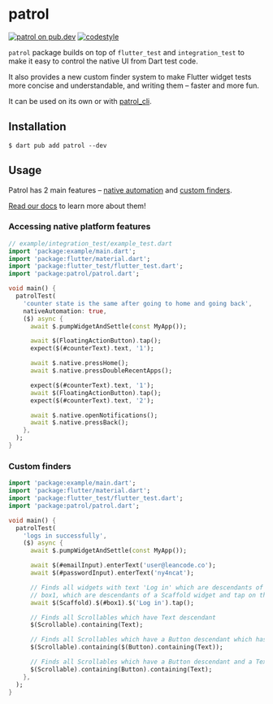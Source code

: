 # patrol

[![patrol on pub.dev][pub_badge]][pub_link]
[![codestyle][pub_badge_style]][pub_badge_link]

`patrol` package builds on top of `flutter_test` and `integration_test` to make
it easy to control the native UI from Dart test code.

It also provides a new custom finder system to make Flutter widget tests more
concise and understandable, and writing them – faster and more fun.

It can be used on its own or with [patrol_cli].

## Installation

```console
$ dart pub add patrol --dev
```

## Usage

Patrol has 2 main features – [native automation] and [custom finders].

[Read our docs](https://patrol.leancode.co) to learn more about them!

### Accessing native platform features

```dart
// example/integration_test/example_test.dart
import 'package:example/main.dart';
import 'package:flutter/material.dart';
import 'package:flutter_test/flutter_test.dart';
import 'package:patrol/patrol.dart';

void main() {
  patrolTest(
    'counter state is the same after going to home and going back',
    nativeAutomation: true,
    ($) async {
      await $.pumpWidgetAndSettle(const MyApp());

      await $(FloatingActionButton).tap();
      expect($(#counterText).text, '1');

      await $.native.pressHome();
      await $.native.pressDoubleRecentApps();

      expect($(#counterText).text, '1');
      await $(FloatingActionButton).tap();
      expect($(#counterText).text, '2');

      await $.native.openNotifications();
      await $.native.pressBack();
    },
  );
}
```

### Custom finders

```dart
import 'package:example/main.dart';
import 'package:flutter/material.dart';
import 'package:flutter_test/flutter_test.dart';
import 'package:patrol/patrol.dart';

void main() {
  patrolTest(
    'logs in successfully',
    ($) async {
      await $.pumpWidgetAndSettle(const MyApp());

      await $(#emailInput).enterText('user@leancode.co');
      await $(#passwordInput).enterText('ny4ncat');

      // Finds all widgets with text 'Log in' which are descendants of widgets with key
      // box1, which are descendants of a Scaffold widget and tap on the first one.
      await $(Scaffold).$(#box1).$('Log in').tap();

      // Finds all Scrollables which have Text descendant
      $(Scrollable).containing(Text);

      // Finds all Scrollables which have a Button descendant which has a Text descendant
      $(Scrollable).containing($(Button).containing(Text));

      // Finds all Scrollables which have a Button descendant and a Text descendant
      $(Scrollable).containing(Button).containing(Text);
    },
  );
}
```

[patrol_cli]: https://pub.dev/packages/patrol_cli
[pub_badge]: https://img.shields.io/pub/v/patrol.svg
[pub_link]: https://pub.dartlang.org/packages/patrol
[pub_badge_style]: https://img.shields.io/badge/style-leancode__lint-black
[pub_badge_link]: https://pub.dartlang.org/packages/leancode_lint
[native automation]: https://patrol.leancode.co/native/overview
[custom finders]: https://patrol.leancode.co/finders/overview

